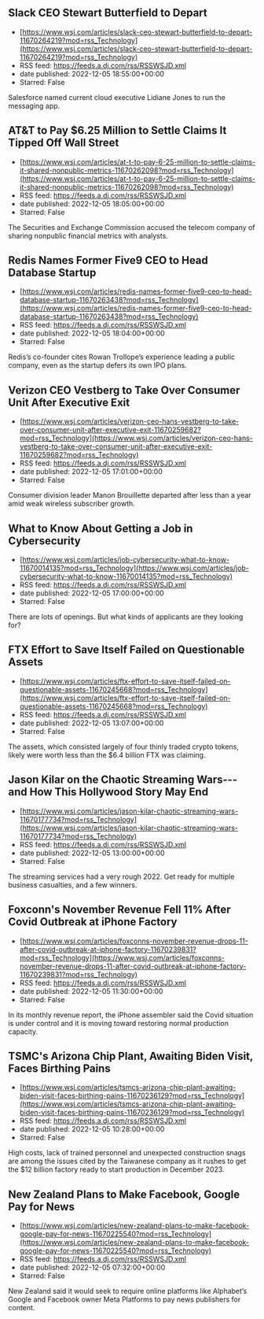 ## Slack CEO Stewart Butterfield to Depart
 - [https://www.wsj.com/articles/slack-ceo-stewart-butterfield-to-depart-11670264219?mod=rss_Technology](https://www.wsj.com/articles/slack-ceo-stewart-butterfield-to-depart-11670264219?mod=rss_Technology)
 - RSS feed: https://feeds.a.dj.com/rss/RSSWSJD.xml
 - date published: 2022-12-05 18:55:00+00:00
 - Starred: False

Salesforce named current cloud executive Lidiane Jones to run the messaging app.

## AT&T to Pay $6.25 Million to Settle Claims It Tipped Off Wall Street
 - [https://www.wsj.com/articles/at-t-to-pay-6-25-million-to-settle-claims-it-shared-nonpublic-metrics-11670262098?mod=rss_Technology](https://www.wsj.com/articles/at-t-to-pay-6-25-million-to-settle-claims-it-shared-nonpublic-metrics-11670262098?mod=rss_Technology)
 - RSS feed: https://feeds.a.dj.com/rss/RSSWSJD.xml
 - date published: 2022-12-05 18:05:00+00:00
 - Starred: False

The Securities and Exchange Commission accused the telecom company of sharing nonpublic financial metrics with analysts.

## Redis Names Former Five9 CEO to Head Database Startup
 - [https://www.wsj.com/articles/redis-names-former-five9-ceo-to-head-database-startup-11670263438?mod=rss_Technology](https://www.wsj.com/articles/redis-names-former-five9-ceo-to-head-database-startup-11670263438?mod=rss_Technology)
 - RSS feed: https://feeds.a.dj.com/rss/RSSWSJD.xml
 - date published: 2022-12-05 18:04:00+00:00
 - Starred: False

Redis’s co-founder cites Rowan Trollope’s experience leading a public company, even as the startup defers its own IPO plans.

## Verizon CEO Vestberg to Take Over Consumer Unit After Executive Exit
 - [https://www.wsj.com/articles/verizon-ceo-hans-vestberg-to-take-over-consumer-unit-after-executive-exit-11670259682?mod=rss_Technology](https://www.wsj.com/articles/verizon-ceo-hans-vestberg-to-take-over-consumer-unit-after-executive-exit-11670259682?mod=rss_Technology)
 - RSS feed: https://feeds.a.dj.com/rss/RSSWSJD.xml
 - date published: 2022-12-05 17:01:00+00:00
 - Starred: False

Consumer division leader Manon Brouillette departed after less than a year amid weak wireless subscriber growth.

## What to Know About Getting a Job in Cybersecurity
 - [https://www.wsj.com/articles/job-cybersecurity-what-to-know-11670014135?mod=rss_Technology](https://www.wsj.com/articles/job-cybersecurity-what-to-know-11670014135?mod=rss_Technology)
 - RSS feed: https://feeds.a.dj.com/rss/RSSWSJD.xml
 - date published: 2022-12-05 17:00:00+00:00
 - Starred: False

There are lots of openings. But what kinds of applicants are they looking for?

## FTX Effort to Save Itself Failed on Questionable Assets
 - [https://www.wsj.com/articles/ftx-effort-to-save-itself-failed-on-questionable-assets-11670245668?mod=rss_Technology](https://www.wsj.com/articles/ftx-effort-to-save-itself-failed-on-questionable-assets-11670245668?mod=rss_Technology)
 - RSS feed: https://feeds.a.dj.com/rss/RSSWSJD.xml
 - date published: 2022-12-05 13:07:00+00:00
 - Starred: False

The assets, which consisted largely of four thinly traded crypto tokens, likely were worth less than the $6.4 billion FTX was claiming.

## Jason Kilar on the Chaotic Streaming Wars---and How This Hollywood Story May End
 - [https://www.wsj.com/articles/jason-kilar-chaotic-streaming-wars-11670177734?mod=rss_Technology](https://www.wsj.com/articles/jason-kilar-chaotic-streaming-wars-11670177734?mod=rss_Technology)
 - RSS feed: https://feeds.a.dj.com/rss/RSSWSJD.xml
 - date published: 2022-12-05 13:00:00+00:00
 - Starred: False

The streaming services had a very rough 2022. Get ready for multiple business casualties, and a few winners.

## Foxconn's November Revenue Fell 11% After Covid Outbreak at iPhone Factory
 - [https://www.wsj.com/articles/foxconns-november-revenue-drops-11-after-covid-outbreak-at-iphone-factory-11670239831?mod=rss_Technology](https://www.wsj.com/articles/foxconns-november-revenue-drops-11-after-covid-outbreak-at-iphone-factory-11670239831?mod=rss_Technology)
 - RSS feed: https://feeds.a.dj.com/rss/RSSWSJD.xml
 - date published: 2022-12-05 11:30:00+00:00
 - Starred: False

In its monthly revenue report, the iPhone assembler said the Covid situation is under control and it is moving toward restoring normal production capacity.

## TSMC's Arizona Chip Plant, Awaiting Biden Visit, Faces Birthing Pains
 - [https://www.wsj.com/articles/tsmcs-arizona-chip-plant-awaiting-biden-visit-faces-birthing-pains-11670236129?mod=rss_Technology](https://www.wsj.com/articles/tsmcs-arizona-chip-plant-awaiting-biden-visit-faces-birthing-pains-11670236129?mod=rss_Technology)
 - RSS feed: https://feeds.a.dj.com/rss/RSSWSJD.xml
 - date published: 2022-12-05 10:28:00+00:00
 - Starred: False

High costs, lack of trained personnel and unexpected construction snags are among the issues cited by the Taiwanese company as it rushes to get the $12 billion factory ready to start production in December 2023.

## New Zealand Plans to Make Facebook, Google Pay for News
 - [https://www.wsj.com/articles/new-zealand-plans-to-make-facebook-google-pay-for-news-11670225540?mod=rss_Technology](https://www.wsj.com/articles/new-zealand-plans-to-make-facebook-google-pay-for-news-11670225540?mod=rss_Technology)
 - RSS feed: https://feeds.a.dj.com/rss/RSSWSJD.xml
 - date published: 2022-12-05 07:32:00+00:00
 - Starred: False

New Zealand said it would seek to require online platforms like Alphabet’s Google and Facebook owner Meta Platforms to pay news publishers for content.
